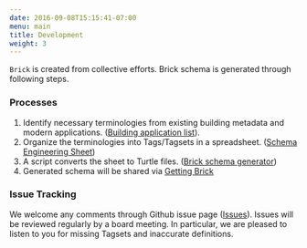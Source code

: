 ```yaml
---
date: 2016-09-08T15:15:41-07:00
menu: main
title: Development
weight: 3
---
```


`Brick` is created from collective efforts. Brick schema is generated through following steps.

### Processes

1. Identify necessary terminologies from existing building metadata and modern applications.
([Building application list](https://ibm.biz/UCB-IBM-Apps.)).
2. Organize the terminologies into Tags/Tagsets in a spreadsheet.
([Schema Engineering Sheet](https://github.com/BuildSysUniformMetadata/GroundTruth/blob/master/Brick/Schema%20Engineering.xlsx))
3. A script converts the sheet to Turtle files.
([Brick schema generator](https://github.com/BuildSysUniformMetadata/GroundTruth/blob/master/Brick/BuildBrick.ipynb))
4. Generated schema will be shared via [Getting Brick](/source)

### Issue Tracking

We welcome any comments through Github issue page ([Issues](https://github.com/BuildSysUniformMetadata/GroundTruth/issues)). Issues will be reviewed regularly by a board meeting.
In particular, we are pleased to listen to you for missing Tagsets and inaccurate definitions.
